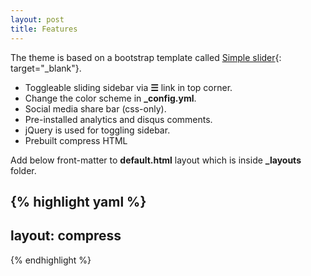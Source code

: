 ```yaml
---
layout: post
title: Features
---
```


The theme is based on a bootstrap template called [Simple slider](http://blackrockdigital.github.io/startbootstrap-simple-sidebar/){: target="_blank"}. 

* Toggleable sliding sidebar via **☰** link in top corner.
* Change the color scheme in **_config.yml**.
* Social media share bar (css-only).
* Pre-installed analytics and disqus comments.
* jQuery is used for toggling sidebar.
* Prebuilt compress HTML

Add below front-matter to **default.html** layout which is inside **_layouts** folder.

{% highlight yaml %}
---
layout: compress
---
{% endhighlight %}

